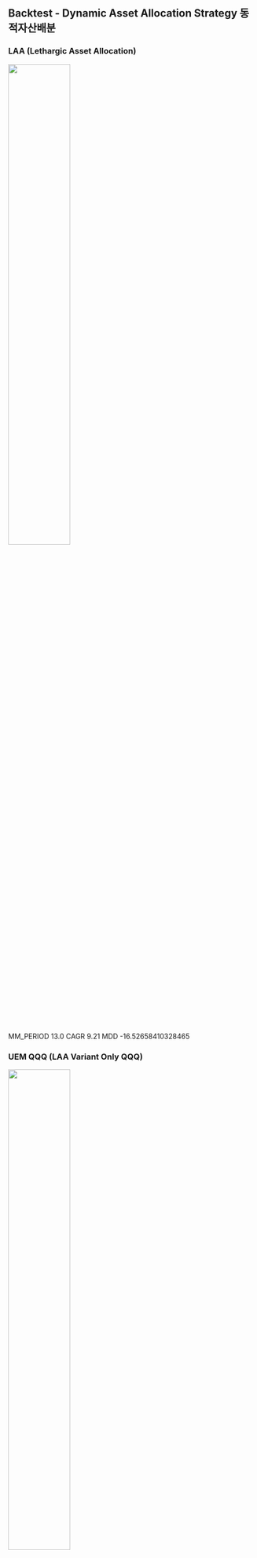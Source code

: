 
## Backtest - Dynamic Asset Allocation Strategy 동적자산배분

### LAA (Lethargic Asset Allocation)

<img src="./LAA_output.png" width="50%">

MM_PERIOD 13.0 
CAGR 9.21 
MDD -16.52658410328465

### UEM QQQ (LAA Variant Only QQQ)

<img src="./UEM_QQQ_output.png" width="50%">

MM_PERIOD 14.5 
CAGR 18.15 
MDD -21.54066954224619

### DUAL MOMENTUM

<img src="./DUAL_MTM_output.png" width="50%">

MM_PERIOD 13.67 
CAGR 11.58 
MDD -15.208144412024996

### UEM SMH (LAA Variant Only SMH)

MM_PERIOD 14.5 
CAGR 18.67 
MDD -26.501303001917485

### memo

```bash
(base) >conda create --name pyconda --clone base
```

## Experimental - Leverage ETF - Risk Hedge

<img src="./soxx-x3-risk-control.png" width="50%">

MM_PERIOD 23.33 
CAGR 8.3 
MDD -75.25161282084039

- Risk Control #1 

Pause and hold cash in case of daily returns when fallen more than 20%.


- Risk Control #2 

Balancing a portion of risk asset by AVG Momentum Score


- Risk Control #3

Idea borrowed from LAA, avoid risky by UEM and SP MA200.


- 전략 1

종가 기준 나스닥 -7% 이상 뜨면 공황

공황이면 보유주식 전량 매도 후 2달 기다림

기다리는 동안 다시 -7% 이상 뜨면 그 때 기준으로 

다시 2달 기다림.

```bash
200001 ~ 20210920 (22년) 보유 | 회피
67.17 % | 158.50 %

201001 ~ 20210920 (12년) 보유 | 회피
10909.93 % | 8459.6 %
```

- 전략 2

평단가 

최초 매수 시점: 전고점 기준 MDD 15% 혹은 20% 이하

기준 MDD 10% 추가 매수는 투자원금보다 낮은 금액

평단가를 최초 매수가에 최대한 가깝게 유지

e.g, 라오어 무한매수 1일차 100USD + 2일차 100USD + ....

현금 30 - 50% 보유

MDD 30% 이상 폭락 시, 여유 현금으로 매수

- 전략3

무한매수 전략

https://www.donga.com/news/Economy/article/all/20210619/107534251/1

https://infinite-geometric.tistory.com/47

https://blog.naver.com/hubeq/222501596897

- 전략4

코스닥 종가 3, 5, 10일 이동 평균 3개 다 하회하면 다음날 모든 주식 매도

다시 3개 이동평균선 중 한개라도 상회하면 모든 주식 다시 매수

7% 이상 하락한 종목 손절

- 전략5

종가 기준 5% 하락 시 보유주식 전량 매도 (나스닥 1990년 부터 30년부터 5% 하락은 41일에 불과)

5% 하락 시 전량매도 후 1달 가다림

30일 안에 5% 하락 4번 발생 시 2달을 기다림

기다리는 다시 5% 하락시 각각 1달 2달 기다림.

## Kiwoon securities Open API Overview 퀀트투자

키움증권 Open API 는 파이썬 Python 32비트에서만 작동.

모의투자 거래비밀번호는 0000.

전부 매도 후 시가 매수. 리밸런싱의 경우 20-40 개의 주문을 매번 갱신할 필요가 있으나 이러한 불편함을 개인적으로 해결하기 위한 목적으로 개발.

다만 `data\sell` 과 `data\buy` 안에 있는 csv 파일로 매도 매수 할 종목의 코드번호를 사전에 준비하여야 함.

퀀트킹에서 다운로드 받은 csv를 사용.

주문가능금액을 조회 후 `config.ini` 의 `NUMBER_ITEM` 설정 치를 1/N 한 금액을 종목당 매수금액으로 설정. 

### 키움증권 Open API + Python

TrCode 라는 OpenAPI+의 Request를 전송하는 클라이언트 어플리케이션을 개발하는 컨셉.

Client (개발) <-> Broker (Open API+ Win32제어용) <-> Kiwoom Server

공식적인 API나 일부 예제는 PyQT 또는 Pyside를 사용해 GUI 를 개발 후 이를 통해 키움에서 제공하는 API 와 연계 하는 방식이며 매번 동일한 부분을 다시 쓰므로 불필요한 코드 작성이 많음.

대신 비공식적인 Wrapper API 들은 Request 와 Response Event의 공통된 부분을 API에서 미리 처리함. 비공식적인 Wrapper API 중 kiwoom / koapy / pykiwoom 를 사용해 봤으나 확장성이나 사용성 측면에서 koapy 가 가장 나은 듯함.

Koapy 0.6.1 의 경우 Python 3.10 이상 버전과 호환성이 없음. Python 3.9를 사용함.


 - kiwoom : https://github.com/breadum/kiwoom
 - pykiwoom : https://github.com/sharebook-kr/pykiwoom
 - koapy : https://github.com/elbakramer/koapy

 - https://koapy.readthedocs.io/en/latest/installation.html
 - https://koapy.readthedocs.io/en/latest/_modules/koapy/cli.html
 - https://wikidocs.net/book/1173

### Koapy Core Class

소스코드를 통해 Wrapper의 상세한 구현 내용을 참고할 수 있음.

아래 파일을 참고하면 왠만한 구현은 거의 다 되어 있음.

```bash
KiwoomOpenApiPlusServiceClientStubCoreWrapper.py
```

키움 공식 API 문서에 있는 설명과 사용법은 다소 엉성함. 고로 직접 실행 후 매번 Response를 확인하거나 API 명세를 확인해야 함.

WinAPI 기반 API 를 억지로 다른 언어기반으로 끼워 맞춘듯 해서 Wrapper를 참고 이미 구현된 함수를 사용하는 것이 나음.

### Koapy Command

관련 모듈을 간단히 설치할 수 있는 CMD를 제공. 이미 설치되어 있는 경우 특별히 사용할 필요는 없음.

설치 가이드에는 Anaconda 를 이용한 설정법이 기재되어 있으나 Anaconda 없이도 사용 가능. 

```bash
koapy serve # Koapy Manager/Server 기동

koapy install openapi    # OpenAPI 설치
koapy update openapi     # OpenAPI 자동 버전 업데이트
koapy uninstall openapi  # OpenAPI 삭제

koapy install pywin32    # pywin32 설치
koapy uninstall pywin32  # pywin32 삭제
```
